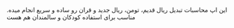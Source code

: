 این اپ محاسبات تبدیل ریال قدیم، تومن، ریال جدید و قران رو ساده و سریع انجام میده. مناسب برای استفاده کودکان و سالمندان هم هست
